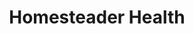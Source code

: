 ---
title: "Homesteader Health"
url: /grande-prairie/homesteader-health-111-street/
shop: health food
---